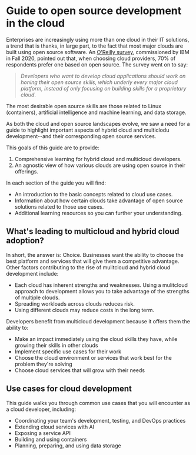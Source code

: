 # Guide to open source development in the cloud

Enterprises are increasingly using more than one cloud in their IT solutions, a trend that is thanks, in large part, to the fact that most major clouds are built using open source software. An [O'Reilly survey](https://developer.ibm.com/blogs/oreilly-open-source-skill-survey-blog/), commissioned by IBM in Fall 2020, pointed out that, when choosing cloud providers, 70% of respondents prefer one based on open source. The survey went on to say:

 > _Developers who want to develop cloud applications should work on honing their open source skills, which underly every major cloud platform, instead of only focusing on building skills for a proprietary cloud_.

The most desirable open source skills are those related to Linux (containers), artificial intelligence and machine learning, and data storage. 

As both the cloud and open source landscapes evolve, we saw a need for a guide to highlight important aspects of hybrid cloud and multiclodu development--and their corresponding open source services.

This goals of this guide are to provide:

1. Comprehensive learning for hybrid cloud and multicloud developers.
2. An agnostic view of how various clouds are using open source in their offerings.

In each section of the guide you will find:

- An introduction to the basic concepts related to cloud use cases.
- Information about how certain clouds take advantage of open source solutions related to those use cases.
- Additional learning resources so you can further your understanding.

## What's leading to multicloud and hybrid cloud adoption?

In short, the answer is: Choice. Businesses want the ability to choose the best platform and services that will give them a competitive advantage. Other factors contributing to the rise of mulitcloud and hybrid cloud development include:

* Each cloud has inherent strengths and weaknesses. Using a mulitcloud approach to development allows you to take advantage of the strengths of multiple clouds. 
* Spreading workloads across clouds reduces risk.
* Using different clouds may reduce costs in the long term.

Developers benefit from multicloud development because it offers them the ability to:

* Make an impact immediately using the cloud skills they have, while growing their skills in other clouds
* Implement specific use cases for their work
* Choose the cloud environment or services that work best for the problem they're solving
* Choose cloud services that will grow with their needs

## Use cases for cloud development

This guide walks you through common use cases that you will encounter as a cloud developer, including:

- Coordinating your team's development, testing, and DevOps practices
- Extending cloud services with AI
- Exposing a service API
- Building and using containers
- Planning, preparing, and using data storage
